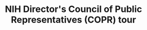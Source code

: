 ---
title: "NIH Director's Council of Public Representatives (COPR) tour"
project_id: 
conf_date: 2004-03-06
conference_id: ""
presenters:
   - peter_bandettini
summary: "<p>NIH Director&#39;s Council of Public Representatives (COPR) tour</p>"
file: /assets/presentations/T171.ppt
filename: T171.ppt
layout: presentation
---